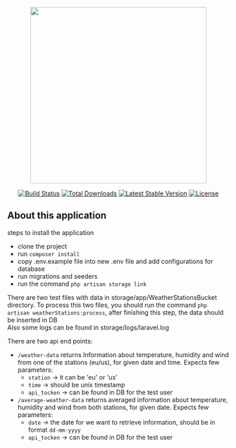 <p align="center"><a href="https://laravel.com" target="_blank"><img src="https://raw.githubusercontent.com/laravel/art/master/logo-lockup/5%20SVG/2%20CMYK/1%20Full%20Color/laravel-logolockup-cmyk-red.svg" width="400"></a></p>

<p align="center">
<a href="https://travis-ci.org/laravel/framework"><img src="https://travis-ci.org/laravel/framework.svg" alt="Build Status"></a>
<a href="https://packagist.org/packages/laravel/framework"><img src="https://img.shields.io/packagist/dt/laravel/framework" alt="Total Downloads"></a>
<a href="https://packagist.org/packages/laravel/framework"><img src="https://img.shields.io/packagist/v/laravel/framework" alt="Latest Stable Version"></a>
<a href="https://packagist.org/packages/laravel/framework"><img src="https://img.shields.io/packagist/l/laravel/framework" alt="License"></a>
</p>

## About this application

steps to install the application

* clone the project
* run `composer install`
* copy .env.example file into new .env file and add configurations for database
* run migrations and seeders
* run the command `php artisan storage link`

There are two test files with data in storage/app/WeatherStationsBucket directory.
To process this two files, you should run the command `php artisan weatherStations:process`,
after finishing this step, the data should be inserted in DB  
Also some logs can be found in storage/logs/laravel.log


There are two api end points:
* `/weather-data` returns Information about temperature, humidity and wind from one of the stations (eu/us), for given date and time. Expects few parameters:
    * `station` -> it can be 'eu' or 'us'
    * `time` -> should be unix timestamp 
    * `api_tocken` ->  can be found in DB for the test user 
* `/average-weather-data` returns averaged information about temperature, humidity and wind from both stations, for given date. Expects few parameters:
    * `date` -> the date for we want to retrieve information, should be in format `dd-mm-yyyy`
    * `api_tocken` ->  can be found in DB for the test user 











